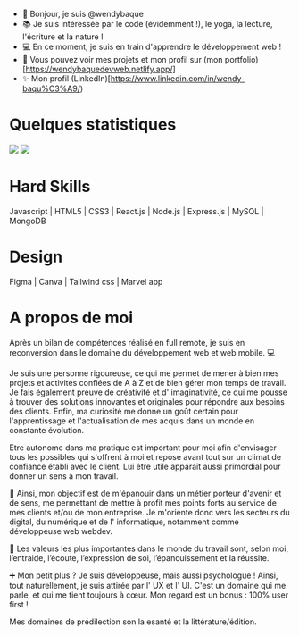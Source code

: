 - 👋 Bonjour, je suis @wendybaque
- 📚 Je suis intéressée par le code (évidemment !), le yoga, la lecture, l'écriture et la nature !
- 💻 En ce moment, je suis en train d'apprendre le développement web !
- 🚀 Vous pouvez voir mes projets et mon profil sur (mon portfolio)[https://wendybaquedevweb.netlify.app/]
- ✨ Mon profil (LinkedIn)[https://www.linkedin.com/in/wendy-baqu%C3%A9/)

# Quelques statistiques

![](https://github-readme-stats.vercel.app/api/top-langs/?username=wendybaque&theme=radical&hide_langs_below=8)
![](https://github-readme-stats.vercel.app/api?username=wendybaque&show_icons=true&theme=radical&count_private=true)

# Hard Skills 
Javascript | HTML5 | CSS3 | React.js | Node.js | Express.js | MySQL | MongoDB

# Design 
Figma | Canva | Tailwind css | Marvel app

# A propos de moi

Après un bilan de compétences réalisé en full remote, je suis en reconversion dans le domaine du développement web et web mobile. 💻

Je suis une personne rigoureuse, ce qui me permet de mener à bien mes projets et activités confiées de A à Z et de bien gérer mon temps de travail. Je fais également preuve de créativité et d' imaginativité, ce qui me pousse à trouver des solutions innovantes et originales pour répondre aux besoins des clients. Enfin, ma curiosité me donne un goût certain pour l'apprentissage et l'actualisation de mes acquis dans un monde en constante évolution. 

Etre autonome dans ma pratique est important pour moi afin d'envisager tous les possibles qui s'offrent à moi et repose avant tout sur un climat de confiance établi avec le client. Lui être utile apparaît aussi primordial pour donner un sens à mon travail. 

🎯 Ainsi, mon objectif est de m'épanouir dans un métier porteur d'avenir et de sens, me permettant de mettre à profit mes points forts au service de mes clients et/ou de mon entreprise. Je m'oriente donc vers les secteurs du digital, du numérique et de l' informatique, notamment comme développeuse web webdev.

🚀 Les valeurs les plus importantes dans le monde du travail sont, selon moi, l’entraide, l’écoute, l’expression de soi, l’épanouissement et la réussite.

➕ Mon petit plus ? 
Je suis développeuse, mais aussi psychologue ! 
Ainsi, tout naturellement, je suis attirée par l' UX et l' UI. 
C'est un domaine qui me parle, et qui me tient toujours à cœur. 
Mon regard est un bonus : 100% user first !

Mes domaines de prédilection son la esanté et la littérature/édition.
<!---
wendybaque/wendybaque is a ✨ special ✨ repository because its `README.md` (this file) appears on your GitHub profile.
You can click the Preview link to take a look at your changes.
--->
